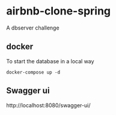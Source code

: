 # airbnb-clone-spring

A dbserver challenge

## docker

To start the database in a local way
```
docker-compose up -d
```
## Swagger ui

http://localhost:8080/swagger-ui/
